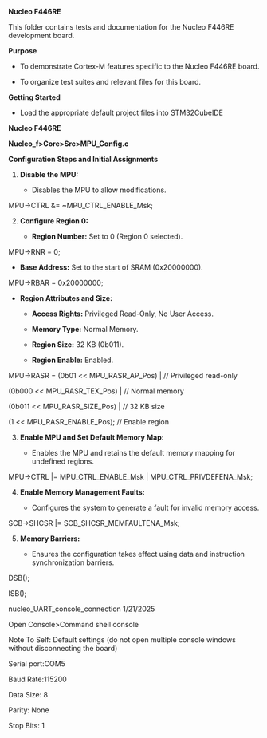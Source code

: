 **Nucleo F446RE**

This folder contains tests and documentation for the Nucleo F446RE
development board.

**Purpose**

-   To demonstrate Cortex-M features specific to the Nucleo F446RE
    board.

-   To organize test suites and relevant files for this board.

**Getting Started**

-   Load the appropriate default project files into STM32CubeIDE

**Nucleo F446RE**

**Nucleo_f\>Core\>Src\>MPU_Config.c**

**Configuration Steps and Initial Assignments**

1.  **Disable the MPU:**

    -   Disables the MPU to allow modifications.

MPU-\>CTRL &= \~MPU_CTRL_ENABLE_Msk;

2.  **Configure Region 0:**

    -   **Region Number:** Set to 0 (Region 0 selected).

MPU-\>RNR = 0;

-   **Base Address:** Set to the start of SRAM (0x20000000).

MPU-\>RBAR = 0x20000000;

-   **Region Attributes and Size:**

    -   **Access Rights:** Privileged Read-Only, No User Access.

    -   **Memory Type:** Normal Memory.

    -   **Region Size:** 32 KB (0b011).

    -   **Region Enable:** Enabled.

MPU-\>RASR = (0b01 \<\< MPU_RASR_AP_Pos) \| // Privileged read-only

(0b000 \<\< MPU_RASR_TEX_Pos) \| // Normal memory

(0b011 \<\< MPU_RASR_SIZE_Pos) \| // 32 KB size

(1 \<\< MPU_RASR_ENABLE_Pos); // Enable region

3.  **Enable MPU and Set Default Memory Map:**

    -   Enables the MPU and retains the default memory mapping for
        undefined regions.

MPU-\>CTRL \|= MPU_CTRL_ENABLE_Msk \| MPU_CTRL_PRIVDEFENA_Msk;

4.  **Enable Memory Management Faults:**

    -   Configures the system to generate a fault for invalid memory
        access.

SCB-\>SHCSR \|= SCB_SHCSR_MEMFAULTENA_Msk;

5.  **Memory Barriers:**

    -   Ensures the configuration takes effect using data and
        instruction synchronization barriers.

DSB();

ISB();

nucleo_UART_console_connection 1/21/2025

Open Console\>Command shell console

Note To Self: Default settings (do not open multiple console windows
without disconnecting the board)

Serial port:COM5

Baud Rate:115200

Data Size: 8

Parity: None

Stop Bits: 1
